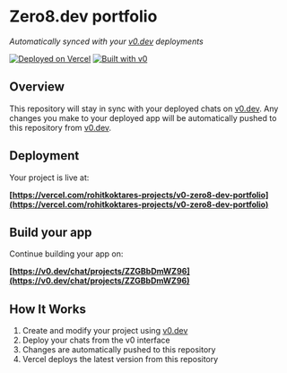 # Zero8.dev portfolio

*Automatically synced with your [v0.dev](https://v0.dev) deployments*

[![Deployed on Vercel](https://img.shields.io/badge/Deployed%20on-Vercel-black?style=for-the-badge&logo=vercel)](https://vercel.com/rohitkoktares-projects/v0-zero8-dev-portfolio)
[![Built with v0](https://img.shields.io/badge/Built%20with-v0.dev-black?style=for-the-badge)](https://v0.dev/chat/projects/ZZGBbDmWZ96)

## Overview

This repository will stay in sync with your deployed chats on [v0.dev](https://v0.dev).
Any changes you make to your deployed app will be automatically pushed to this repository from [v0.dev](https://v0.dev).

## Deployment

Your project is live at:

**[https://vercel.com/rohitkoktares-projects/v0-zero8-dev-portfolio](https://vercel.com/rohitkoktares-projects/v0-zero8-dev-portfolio)**

## Build your app

Continue building your app on:

**[https://v0.dev/chat/projects/ZZGBbDmWZ96](https://v0.dev/chat/projects/ZZGBbDmWZ96)**

## How It Works

1. Create and modify your project using [v0.dev](https://v0.dev)
2. Deploy your chats from the v0 interface
3. Changes are automatically pushed to this repository
4. Vercel deploys the latest version from this repository